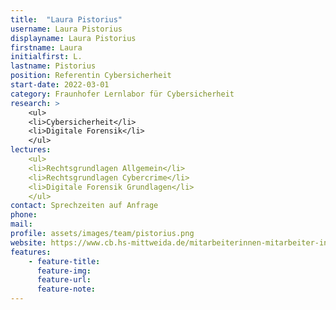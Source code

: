 ```yaml
---
title:  "Laura Pistorius"
username: Laura Pistorius
displayname: Laura Pistorius
firstname: Laura
initialfirst: L.
lastname: Pistorius
position: Referentin Cybersicherheit
start-date: 2022-03-01
category: Fraunhofer Lernlabor für Cybersicherheit
research: >
    <ul>
    <li>Cybersicherheit</li>
    <li>Digitale Forensik</li>
    </ul>
lectures: 
    <ul>
    <li>Rechtsgrundlagen Allgemein</li>
    <li>Rechtsgrundlagen Cybercrime</li>
    <li>Digitale Forensik Grundlagen</li>
    </ul>
contact: Sprechzeiten auf Anfrage
phone:
mail: 
profile: assets/images/team/pistorius.png
website: https://www.cb.hs-mittweida.de/mitarbeiterinnen-mitarbeiter-in-ihren-fachgruppen/pistorius-laura/
features:
    - feature-title: 
      feature-img: 
      feature-url: 
      feature-note: 
---
```


